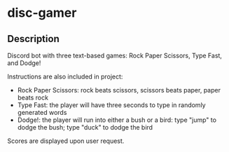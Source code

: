 # disc-gamer
## Description
Discord bot with three text-based games: Rock Paper Scissors, Type Fast, and Dodge!

Instructions are also included in project:
- Rock Paper Scissors: rock beats scissors, scissors beats paper, paper beats rock
- Type Fast: the player will have three seconds to type in randomly generated words
- Dodge!: the player will run into either a bush or a bird: type "jump" to dodge the bush; type "duck" to dodge the bird

Scores are displayed upon user request.
